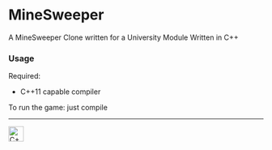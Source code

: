 # MineSweeper
A MineSweeper Clone written for a University Module
Written in C++

### Usage
Required:

- C++11 capable compiler

To run the game: just compile

---
<img align="left" alt="C++" width="30px" style="padding-right:10px;" src="https://cdn.jsdelivr.net/gh/devicons/devicon/icons/cplusplus/cplusplus-line.svg" />
